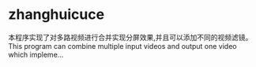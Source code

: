 # zhanghuicuce
本程序实现了对多路视频进行合并实现分屏效果,并且可以添加不同的视频滤镜。This program can combine multiple input videos and output one video which impleme…
